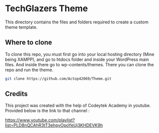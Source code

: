 # TechGlazers Theme

This directory contains the files and folders required to create a custom theme template.

## Where to clone

To clone this repo, you must first go into your local hosting directory (Mine being XAMPP), and go to htdocs folder and inside your WordPress main files. And inside there go to wp-contents/themes. There you can clone the repo and run the theme.
```bash
git clone https://github.com/Actop42069/Theme.git
```

## Credits
This project was created with the help of Codeytek Academy in youtube. Provided below is the link to that channel : 

https://www.youtube.com/playlist?list=PLD8nQCAhR3tT3ehpyOpoYeUj3KHDEVK9h

